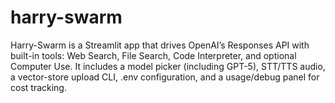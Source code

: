# harry-swarm
Harry-Swarm is a Streamlit app that drives OpenAI’s Responses API with built-in tools: Web Search, File Search, Code Interpreter, and optional Computer Use. It includes a model picker (including GPT-5), STT/TTS audio, a vector-store upload CLI, .env configuration, and a usage/debug panel for cost tracking.
